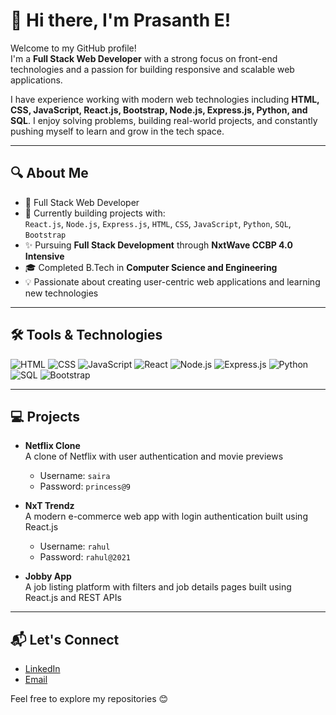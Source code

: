 # 👋 Hi there, I'm Prasanth E!

Welcome to my GitHub profile!  
I'm a **Full Stack Web Developer** with a strong focus on front-end technologies and a passion for building responsive and scalable web applications.

I have experience working with modern web technologies including **HTML, CSS, JavaScript, React.js, Bootstrap, Node.js, Express.js, Python, and SQL**. I enjoy solving problems, building real-world projects, and constantly pushing myself to learn and grow in the tech space.

---

## 🔍 About Me

- 💼 Full Stack Web Developer  
- 🌱 Currently building projects with:  
  `React.js`, `Node.js`, `Express.js`, `HTML`, `CSS`, `JavaScript`, `Python`, `SQL`, `Bootstrap`  
- ✨ Pursuing **Full Stack Development** through **NxtWave CCBP 4.0 Intensive**  
- 🎓 Completed B.Tech in **Computer Science and Engineering**  
- 💡 Passionate about creating user-centric web applications and learning new technologies  

---

## 🛠️ Tools & Technologies

![HTML](https://img.shields.io/badge/HTML-E34F26?style=flat&logo=html5&logoColor=white)
![CSS](https://img.shields.io/badge/CSS-1572B6?style=flat&logo=css3&logoColor=white)
![JavaScript](https://img.shields.io/badge/JavaScript-F7DF1E?style=flat&logo=javascript&logoColor=black)
![React](https://img.shields.io/badge/React-61DAFB?style=flat&logo=react&logoColor=black)
![Node.js](https://img.shields.io/badge/Node.js-339933?style=flat&logo=node.js&logoColor=white)
![Express.js](https://img.shields.io/badge/Express.js-000000?style=flat&logo=express&logoColor=white)
![Python](https://img.shields.io/badge/Python-3776AB?style=flat&logo=python&logoColor=white)
![SQL](https://img.shields.io/badge/SQL-003B57?style=flat&logo=sqlite&logoColor=white)
![Bootstrap](https://img.shields.io/badge/Bootstrap-7952B3?style=flat&logo=bootstrap&logoColor=white)

---

## 💻 Projects

- **Netflix Clone**  
  A clone of Netflix with user authentication and movie previews  
  - Username: `saira`  
  - Password: `princess@9`

- **NxT Trendz**  
  A modern e-commerce web app with login authentication built using React.js  
  - Username: `rahul`  
  - Password: `rahul@2021`

- **Jobby App**  
  A job listing platform with filters and job details pages built using React.js and REST APIs  

---

## 📬 Let's Connect

- [LinkedIn](https://www.linkedin.com/in/e-prasanth)
- [Email](mailto:prasanthmarco@gmail.com)

Feel free to explore my repositories 😊
